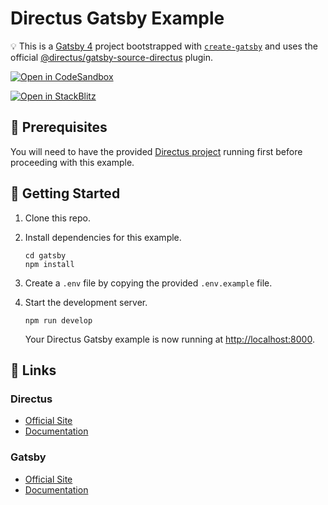 # Directus Gatsby Example

💡 This is a [Gatsby 4](https://www.gatsbyjs.com) project bootstrapped with [`create-gatsby`](https://github.com/gatsbyjs/gatsby/tree/master/packages/create-gatsby) and uses the official [@directus/gatsby-source-directus](https://github.com/directus/directus/tree/main/packages/gatsby-source-directus) plugin.

[![Open in CodeSandbox](https://codesandbox.io/static/img/play-codesandbox.svg)](https://codesandbox.io/s/github/directus/examples/tree/main/gatsby)

[![Open in StackBlitz](https://developer.stackblitz.com/img/open_in_stackblitz.svg)](https://stackblitz.com/github/directus/examples/tree/main/gatsby)
## 📌 Prerequisites

You will need to have the provided [Directus project](../directus) running first before proceeding with this example.

## 🚀 Getting Started

1. Clone this repo.

2. Install dependencies for this example.

   ```shell
   cd gatsby
   npm install
   ```

3. Create a `.env` file by copying the provided `.env.example` file.

4. Start the development server.

   ```shell
   npm run develop
   ```

   Your Directus Gatsby example is now running at <http://localhost:8000>.

## 🔗 Links

### Directus

- [Official Site](https://directus.io)
- [Documentation](https://docs.directus.io)

### Gatsby

- [Official Site](https://www.gatsbyjs.com)
- [Documentation](https://www.gatsbyjs.com/docs)
